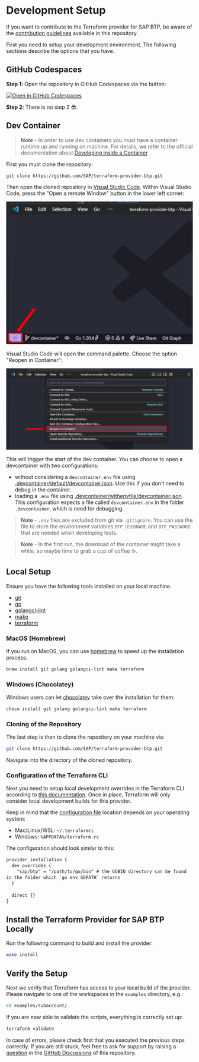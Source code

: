 # Development Setup

If you want to contribute to the Terraform provider for SAP BTP, be aware of the [contribution guidelines](CONTRIBUTING.md) available in this repository.

First you need to setup your development environment. The following sections describe the options that you have.

## GitHub Codespaces

**Step 1:** Open the repository in GitHub Codespaces via the button:

[![Open in GitHub Codespaces](https://github.com/codespaces/badge.svg)](https://github.com/codespaces/new?hide_repo_select=true&ref=main&repo=618531988)

**Step 2:** There is no step 2 😎.

## Dev Container

> **Note** - In order to use dev containers you must have a container runtime up and running on machine. For details, we refer to the official documentation about [Developing inside a Container](https://code.visualstudio.com/docs/devcontainers/containers)

First you must clone the repository:

```bash
git clone https://github.com/SAP/terraform-provider-btp.git
```

Then open the cloned repository in [Visual Studio Code](https://code.visualstudio.com/). Within Visual Studio Code, press the "Open a remote Window" button in the lower left corner:

![screenshot of Visual Studio Code - Open a Remote Window](assets/VSCode_Show_Open_Remote_Window.png)

 Visual Studio Code will open the command palette. Choose the option "Reopen in Container":

![screenshot of Visual Studio Code - Open a Remote Window](assets/VSCode_Command_Palette_Reopen.png)

This will trigger the start of the dev container. You can choose to open a devcontainer with two configurations:

* without considering a `devcontainer.env` file using [.devcontainer/default/devcontainer.json](.devcontainer/default/devcontainer.json). Use this if you don't need to debug in the container.
* loading a `.env` file using [.devcontainer/withenvfile/devcontainer.json](.devcontainer/withenvfile/devcontainer.json). This configuration expects a file called `devcontainer.env` in the folder `.devcontainer`, which is need for debugging.

> **Note** - `.env` files are excluded from git via `.gitignore`. You can use the file to store the environment variables `BTP_USERNAME` and `BTP_PASSWORD` that are needed when developing tests.

> **Note** - In the first run, the download of the container might take a while, so maybe time to grab a cup of coffee ☕.

## Local Setup

Ensure you have the following tools installed on your local machine.

* [git](https://git-scm.com/)
* [go](https://go.dev/)
* [golangci-lint](https://github.com/golangci/golangci-lint)
* [make](https://www.gnu.org/software/make/)
* [terraform](https://www.terraform.io/)

### MacOS (Homebrew)

If you run on MacOS, you can use [homebrew](https://brew.sh/) to speed up the installation process:

```bash
brew install git golang golangci-lint make terraform
```

### Windows (Chocolatey)

Windows users can let [chocolatey](https://chocolatey.org/) take over the installation for them:

```bash
choco install git golang golangci-lint make terraform
```

### Cloning of the Repository

The last step is then to clone the repository on your machine via:

```bash
git clone https://github.com/SAP/terraform-provider-btp.git
```

Navigate into the directory of the cloned repository.

### Configuration of the Terraform CLI

Next you need to setup local development overrides in the Terraform CLI according to [this documentation](https://developer.hashicorp.com/terraform/plugin/debugging#terraform-cli-development-overrides). Once in place, Terraform will only consider local development builds for this provider.

Keep in mind that the [configuration file](https://developer.hashicorp.com/terraform/cli/config/config-file) location depends on your operating system:

* Mac/Linux/WSL: `~/.terraformrc`
* Windows: `%APPDATA%/terraform.rc`

The configuration should look similar to this:

```hcl
provider_installation {
  dev_overrides {
    "sap/btp" = "/path/to/go/bin" # the GOBIN directory can be found in the folder which `go env GOPATH` returns
  }

  direct {}
}
```

## Install the Terraform Provider for SAP BTP Locally

Run the following command to build and install the provider:

```bash
make install
```

## Verify the Setup

Next we verify that Terraform has access to your local build of the provider. Please navigate to one of the workspaces in the `examples` directory, e.g.:

```bash
cd examples/subaccount/
```

If you are now able to validate the scripts, everything is correctly set up:

```bash
terraform validate
```

In case of errors, please check first that you executed the previous steps correctly. If you are still stuck, feel free to ask for support by raising a [question](https://github.com/SAP/terraform-provider-btp/discussions/categories/q-a) in the [GitHub Discussions](https://github.com/SAP/terraform-provider-btp/discussions/categories/q-a) of this repository.
